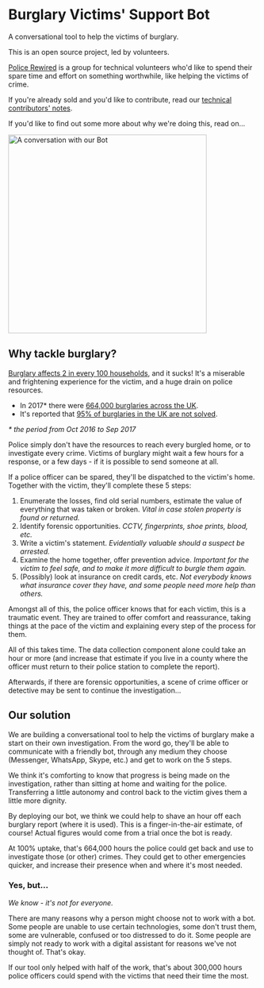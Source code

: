 # Burglary Victims' Support Bot

A conversational tool to help the victims of burglary.

This is an open source project, led by volunteers.

[Police Rewired](https://policerewired.org) is a group for technical volunteers who'd like to spend their spare time and effort on something worthwhile, like helping the victims of crime.

If you're already sold and you'd like to contribute, read our [technical contributors' notes](CONTRIBUTE.md).

If you'd like to find out some more about why we're doing this, read on...

<img src="https://github.com/PoliceRewired/burglary-victims-support-bot/raw/master/images/2019-02-01 bot in emulator.png" width="400" title="A conversation with our Bot" />

## Why tackle burglary?

[Burglary affects 2 in every 100 households](https://www.ons.gov.uk/peoplepopulationandcommunity/crimeandjustice/articles/overviewofburglaryandotherhouseholdtheft/englandandwales), and it sucks! It's a miserable and frightening experience for the victim, and a huge drain on police resources.

* In 2017* there were [664,000 burglaries across the UK](https://www.ons.gov.uk/peoplepopulationandcommunity/crimeandjustice/bulletins/crimeinenglandandwales/yearendingseptember2017#overview-of-crime).
* It's reported that [95% of burglaries in the UK are not solved](https://www.theguardian.com/uk-news/2018/jun/17/figures-less-than-5-of-burglaries-and-robberies-in-uk-solved).

_* the period from Oct 2016 to Sep 2017_

Police simply don't have the resources to reach every burgled home, or to investigate every crime. Victims of burglary might wait a few hours for a response, or a few days - if it is possible to send someone at all.

If a police officer can be spared, they'll be dispatched to the victim's home. Together with the victim, they'll complete these 5 steps:

1. Enumerate the losses, find old serial numbers, estimate the value of everything that was taken or broken. _Vital in case stolen property is found or returned._
2. Identify forensic opportunities. _CCTV, fingerprints, shoe prints, blood, etc._
3. Write a victim's statement. _Evidentially valuable should a suspect be arrested._
4. Examine the home together, offer prevention advice. _Important for the victim to feel safe, and to make it more difficult to burgle them again._
5. (Possibly) look at insurance on credit cards, etc. _Not everybody knows what insurance cover they have, and some people need more help than others._

Amongst all of this, the police officer knows that for each victim, this is a traumatic event. They are trained to offer comfort and reassurance, taking things at the pace of the victim and explaining every step of the process for them.

All of this takes time. The data collection component alone could take an hour or more (and increase that estimate if you live in a county where the officer must return to their police station to complete the report).

Afterwards, if there are forensic opportunities, a scene of crime officer or detective may be sent to continue the investigation...

## Our solution

We are building a conversational tool to help the victims of burglary make a start on their own investigation. From the word go, they'll be able to communicate with a friendly bot, through any medium they choose (Messenger, WhatsApp, Skype, etc.) and get to work on the 5 steps.

We think it's comforting to know that progress is being made on the investigation, rather than sitting at home and waiting for the police. Transferring a little autonomy and control back to the victim gives them a little more dignity.

By deploying our bot, we think we could help to shave an hour off each burglary report (where it is used). This is a finger-in-the-air estimate, of course! Actual figures would come from a trial once the bot is ready.

At 100% uptake, that's 664,000 hours the police could get back and use to investigate those (or other) crimes. They could get to other emergencies quicker, and increase their presence when and where it's most needed.

### Yes, but...

_We know - it's not for everyone._

There are many reasons why a person might choose not to work with a bot. Some people are unable to use certain technologies, some don't trust them, some are vulnerable, confused or too distressed to do it. Some people are simply not ready to work with a digital assistant for reasons we've not thought of. That's okay.

If our tool only helped with half of the work, that's about 300,000 hours police officers could spend with the victims that need their time the most.
